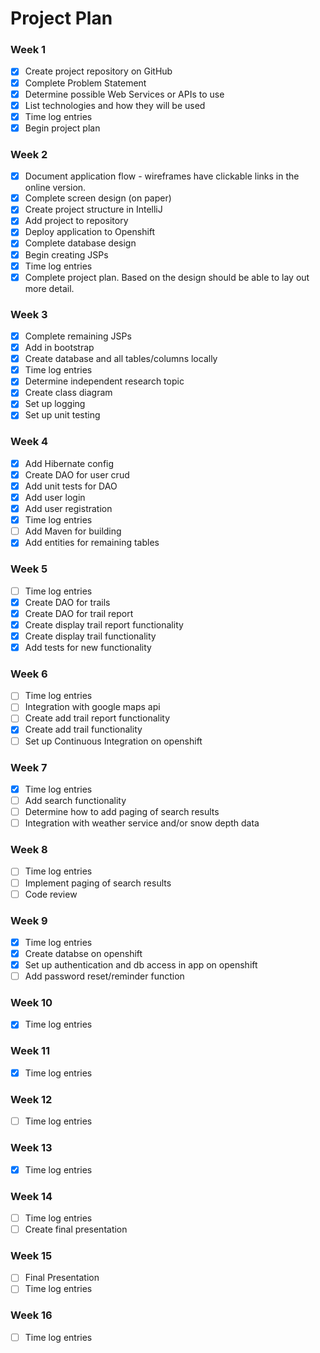 # Project Plan

### Week 1
- [X] Create project repository on GitHub
- [X] Complete Problem Statement
- [X] Determine possible Web Services or APIs to use
- [X] List technologies and how they will be used
- [X] Time log entries
- [X] Begin project plan

### Week 2
- [X] Document application flow - wireframes have clickable links in the online version.
- [X] Complete screen design (on paper)
- [X] Create project structure in IntelliJ
- [X] Add project to repository
- [X] Deploy application to Openshift
- [X] Complete database design
- [X] Begin creating JSPs
- [X] Time log entries
- [X] Complete project plan. Based on the design should be able to lay out 
more detail.

### Week 3
- [X] Complete remaining JSPs
- [X] Add in bootstrap
- [X] Create database and all tables/columns locally
- [X] Time log entries
- [X] Determine independent research topic
- [X] Create class diagram
- [X] Set up logging
- [X] Set up unit testing

### Week 4
- [X] Add Hibernate config
- [X] Create DAO for user crud
- [X] Add unit tests for DAO
- [X] Add user login  
- [X] Add user registration
- [X] Time log entries
- [ ] Add Maven for building
- [X] Add entities for remaining tables

### Week 5

- [ ] Time log entries
- [X] Create DAO for trails
- [X] Create DAO for trail report
- [X] Create display trail report functionality
- [X] Create display trail functionality
- [X] Add tests for new functionality

### Week 6
- [ ] Time log entries
- [ ] Integration with google maps api
- [ ] Create add trail report functionality
- [X] Create add trail functionality
- [ ] Set up Continuous Integration on openshift

### Week 7
- [X] Time log entries
- [ ] Add search functionality
- [ ] Determine how to add paging of search results
- [ ] Integration with weather service and/or snow depth data

### Week 8
- [ ] Time log entries
- [ ] Implement paging of search results
- [ ] Code review

### Week 9
- [X] Time log entries
- [X] Create databse on openshift
- [X] Set up authentication and db access in app on openshift
- [ ] Add password reset/reminder function

### Week 10
- [X] Time log entries

### Week 11
- [X] Time log entries

### Week 12
- [ ] Time log entries

### Week 13
- [X] Time log entries

### Week 14
- [ ] Time log entries
- [ ] Create final presentation

### Week 15
- [ ] Final Presentation
- [ ] Time log entries

### Week 16
- [ ] Time log entries






